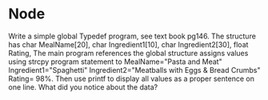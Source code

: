 # Node
Write a simple global Typedef program, see text book pg146.  The structure has char MealName[20], char Ingredient1[10], char Ingredient2[30], float Rating,  The main program references the global structure assigns values using strcpy program statement to MealName="Pasta and Meat"   Ingredient1="Spaghetti"   Ingredient2="Meatballs with Eggs &amp; Bread Crumbs"   Rating= 98%.   Then use printf to display all values as a proper sentence on one line.  What did you notice about the data?
